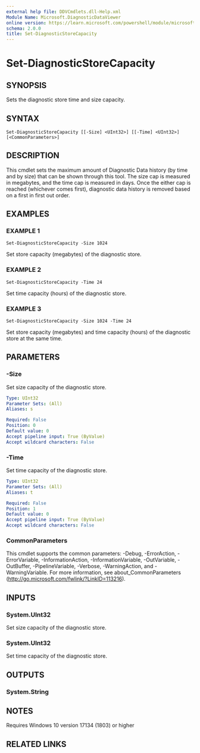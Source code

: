 ```yaml
---
external help file: DDVCmdlets.dll-Help.xml
Module Name: Microsoft.DiagnosticDataViewer
online version: https://learn.microsoft.com/powershell/module/microsoft.diagnosticdataviewer/set-diagnosticstorecapacity?view=windowsserver2025-ps&wt.mc_id=ps-gethelp
schema: 2.0.0
title: Set-DiagnosticStoreCapacity
---
```


# Set-DiagnosticStoreCapacity

## SYNOPSIS
Sets the diagnostic store time and size capacity.

## SYNTAX

```
Set-DiagnosticStoreCapacity [[-Size] <UInt32>] [[-Time] <UInt32>] [<CommonParameters>]
```

## DESCRIPTION
This cmdlet sets the maximum amount of Diagnostic Data history (by time and by size) that can be shown through this tool.
The size cap is measured in megabytes, and the time cap is measured in days.
Once the either cap is reached (whichever comes first), diagnostic data history is removed based on a first in first out order.

## EXAMPLES

### EXAMPLE 1
```
Set-DiagnosticStoreCapacity -Size 1024
```

Set store capacity (megabytes) of the diagnostic store.

### EXAMPLE 2
```
Set-DiagnosticStoreCapacity -Time 24
```

Set time capacity (hours) of the diagnostic store.

### EXAMPLE 3
```
Set-DiagnosticStoreCapacity -Size 1024 -Time 24
```

Set store capacity (megabytes) and time capacity (hours) of the diagnostic store at the same time.

## PARAMETERS

### -Size
Set size capacity of the diagnostic store.

```yaml
Type: UInt32
Parameter Sets: (All)
Aliases: s

Required: False
Position: 0
Default value: 0
Accept pipeline input: True (ByValue)
Accept wildcard characters: False
```

### -Time
Set time capacity of the diagnostic store.

```yaml
Type: UInt32
Parameter Sets: (All)
Aliases: t

Required: False
Position: 1
Default value: 0
Accept pipeline input: True (ByValue)
Accept wildcard characters: False
```

### CommonParameters
This cmdlet supports the common parameters: -Debug, -ErrorAction, -ErrorVariable, -InformationAction, -InformationVariable, -OutVariable, -OutBuffer, -PipelineVariable, -Verbose, -WarningAction, and -WarningVariable. For more information, see about_CommonParameters (http://go.microsoft.com/fwlink/?LinkID=113216).

## INPUTS

### System.UInt32
Set size capacity of the diagnostic store.

### System.UInt32
Set time capacity of the diagnostic store.

## OUTPUTS

### System.String
## NOTES
Requires Windows 10 version 17134 (1803) or higher

## RELATED LINKS

